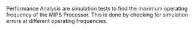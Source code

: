 Performance Analysis are simulation tests to find the maximum operating frequency of the MIPS Processor. This is done by checking for simulation errors at different operating frequencies.
